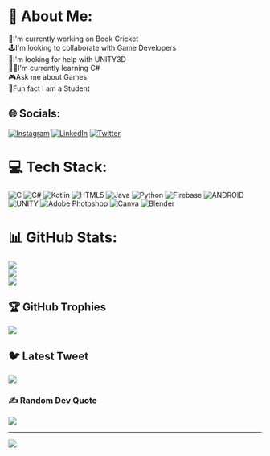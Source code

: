 # 💫 About Me:
🏏I'm currently working on Book Cricket<br>🕹️I'm looking to collaborate with Game Developers<br>🪩I'm looking for help with UNITY3D<br>🧑‍💻I'm currently learning C#<br>🎮Ask me about Games<br>📖Fun fact I am a Student


## 🌐 Socials:
[![Instagram](https://img.shields.io/badge/Instagram-%23E4405F.svg?logo=Instagram&logoColor=white)](https://instagram.com/smartking30) [![LinkedIn](https://img.shields.io/badge/LinkedIn-%230077B5.svg?logo=linkedin&logoColor=white)](https://linkedin.com/in/raja-arumugham-m) [![Twitter](https://img.shields.io/badge/Twitter-%231DA1F2.svg?logo=Twitter&logoColor=white)](https://twitter.com/SMARTKING30) 

# 💻 Tech Stack:
![C](https://img.shields.io/badge/c-%2300599C.svg?style=for-the-badge&logo=c&logoColor=white) ![C#](https://img.shields.io/badge/c%23-%23239120.svg?style=for-the-badge&logo=c-sharp&logoColor=white) ![Kotlin](https://img.shields.io/badge/kotlin-%230095D5.svg?style=for-the-badge&logo=kotlin&logoColor=white) ![HTML5](https://img.shields.io/badge/html5-%23E34F26.svg?style=for-the-badge&logo=html5&logoColor=white) ![Java](https://img.shields.io/badge/java-%23ED8B00.svg?style=for-the-badge&logo=java&logoColor=white) ![Python](https://img.shields.io/badge/python-3670A0?style=for-the-badge&logo=python&logoColor=ffdd54) ![Firebase](https://img.shields.io/badge/firebase-%23039BE5.svg?style=for-the-badge&logo=firebase) ![ANDROID](https://img.shields.io/badge/android-%2320232a.svg?style=for-the-badge&logo=android&logoColor=%a4c639) ![UNITY](https://img.shields.io/badge/Unity-%2320232a.svg?style=for-the-badge&logo=unity&logoColor=white) ![Adobe Photoshop](https://img.shields.io/badge/adobephotoshop-%2331A8FF.svg?style=for-the-badge&logo=adobephotoshop&logoColor=white) ![Canva](https://img.shields.io/badge/Canva-%2300C4CC.svg?style=for-the-badge&logo=Canva&logoColor=white) ![Blender](https://img.shields.io/badge/blender-%23F5792A.svg?style=for-the-badge&logo=blender&logoColor=white)
# 📊 GitHub Stats:
![](https://github-readme-stats.vercel.app/api?username=M-RajaArumugham&theme=dark&hide_border=false&include_all_commits=false&count_private=false)<br/>
![](https://github-readme-streak-stats.herokuapp.com/?user=M-RajaArumugham&theme=dark&hide_border=false)<br/>
![](https://github-readme-stats.vercel.app/api/top-langs/?username=M-RajaArumugham&theme=dark&hide_border=false&include_all_commits=false&count_private=false&layout=compact)

## 🏆 GitHub Trophies
![](https://github-profile-trophy.vercel.app/?username=M-RajaArumugham&theme=radical&no-frame=false&no-bg=true&margin-w=4)

## 🐦 Latest Tweet
[![](https://gtce.itsvg.in/api?username=SMARTKING30)](https://github.com/VishwaGauravIn/github-twitter-card-embed)

### ✍️ Random Dev Quote
![](https://quotes-github-readme.vercel.app/api?type=horizontal&theme=radical)

---
[![](https://visitcount.itsvg.in/api?id=M-RajaArumugham&icon=0&color=0)](https://visitcount.itsvg.in)

<!-- Proudly created with GPRM ( https://gprm.itsvg.in ) -->
